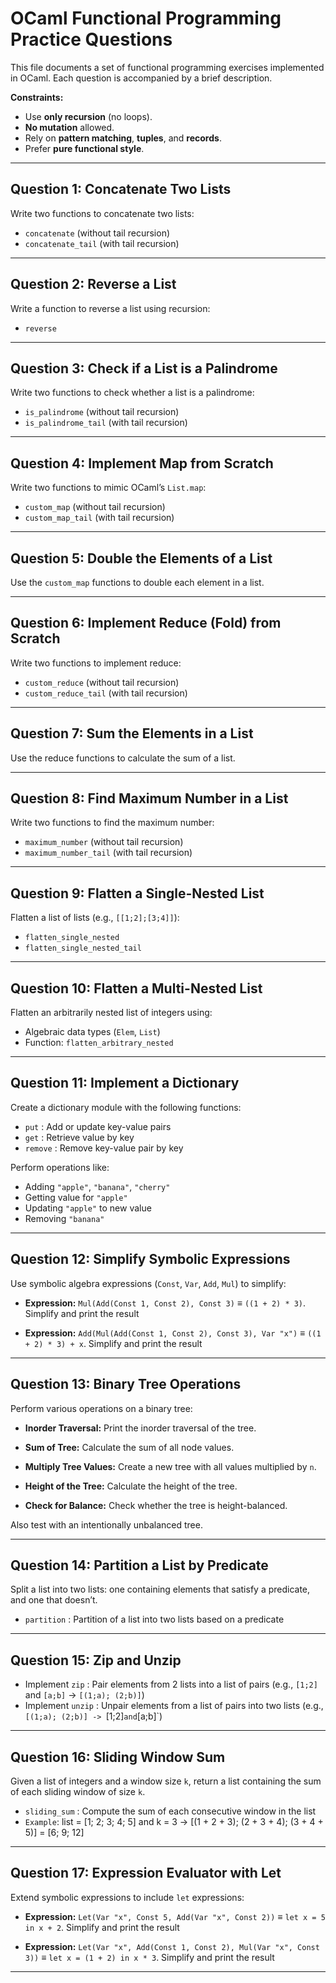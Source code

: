 # OCaml Functional Programming Practice Questions

This file documents a set of functional programming exercises implemented in OCaml. Each question is accompanied by a brief description.

**Constraints:**

* Use **only recursion** (no loops).
* **No mutation** allowed.
* Rely on **pattern matching**, **tuples**, and **records**.
* Prefer **pure functional style**.

---

## Question 1: Concatenate Two Lists

Write two functions to concatenate two lists:
- `concatenate` (without tail recursion)
- `concatenate_tail` (with tail recursion)

---

## Question 2: Reverse a List

Write a function to reverse a list using recursion:
- `reverse`

---

## Question 3: Check if a List is a Palindrome

Write two functions to check whether a list is a palindrome:
- `is_palindrome` (without tail recursion)
- `is_palindrome_tail` (with tail recursion)

---

## Question 4: Implement Map from Scratch

Write two functions to mimic OCaml’s `List.map`:
- `custom_map` (without tail recursion)
- `custom_map_tail` (with tail recursion)

---

## Question 5: Double the Elements of a List

Use the `custom_map` functions to double each element in a list.

---

## Question 6: Implement Reduce (Fold) from Scratch

Write two functions to implement reduce:
- `custom_reduce` (without tail recursion)
- `custom_reduce_tail` (with tail recursion)

---

## Question 7: Sum the Elements in a List

Use the reduce functions to calculate the sum of a list.

---

## Question 8: Find Maximum Number in a List

Write two functions to find the maximum number:
- `maximum_number` (without tail recursion)
- `maximum_number_tail` (with tail recursion)

---

## Question 9: Flatten a Single-Nested List

Flatten a list of lists (e.g., `[[1;2];[3;4]]`):
- `flatten_single_nested`
- `flatten_single_nested_tail`

---

## Question 10: Flatten a Multi-Nested List

Flatten an arbitrarily nested list of integers using:
- Algebraic data types (`Elem`, `List`)
- Function: `flatten_arbitrary_nested`

---

## Question 11: Implement a Dictionary

Create a dictionary module with the following functions:
- `put` : Add or update key-value pairs
- `get` : Retrieve value by key
- `remove` : Remove key-value pair by key

Perform operations like:
- Adding `"apple"`, `"banana"`, `"cherry"`
- Getting value for `"apple"`
- Updating `"apple"` to new value
- Removing `"banana"`

---

## Question 12: Simplify Symbolic Expressions

Use symbolic algebra expressions (`Const`, `Var`, `Add`, `Mul`) to simplify:

* **Expression:** `Mul(Add(Const 1, Const 2), Const 3)` ≡ `((1 + 2) * 3)`. Simplify and print the result

* **Expression:** `Add(Mul(Add(Const 1, Const 2), Const 3), Var "x")` ≡ `((1 + 2) * 3) + x`. Simplify and print the result

---

## Question 13: Binary Tree Operations

Perform various operations on a binary tree:

* **Inorder Traversal:** Print the inorder traversal of the tree.

* **Sum of Tree:** Calculate the sum of all node values.

* **Multiply Tree Values:** Create a new tree with all values multiplied by `n`.

* **Height of the Tree:** Calculate the height of the tree.

* **Check for Balance:** Check whether the tree is height-balanced.

Also test with an intentionally unbalanced tree.

---

## **Question 14: Partition a List by Predicate**

Split a list into two lists: one containing elements that satisfy a predicate, and one that doesn’t.

* `partition` : Partition of a list into two lists based on a predicate

---

## **Question 15: Zip and Unzip**

* Implement `zip` : Pair elements from 2 lists into a list of pairs (e.g., `[1;2]` and `[a;b]` -> `[(1;a); (2;b)]`)
* Implement `unzip` : Unpair elements from a list of pairs into two lists (e.g., `[(1;a); (2;b)] -> `[1;2]` and `[a;b]`)

---

## **Question 16: Sliding Window Sum**

Given a list of integers and a window size `k`, return a list containing the sum of each sliding window of size `k`.

* `sliding_sum` : Compute the sum of each consecutive window in the list
* `Example`: list = [1; 2; 3; 4; 5] and k = 3 → [(1 + 2 + 3); (2 + 3 + 4); (3 + 4 + 5)] = [6; 9; 12]

---

## **Question 17: Expression Evaluator with Let**

Extend symbolic expressions to include `let` expressions:

* **Expression:** `Let(Var "x", Const 5, Add(Var "x", Const 2))` ≡ `let x = 5 in x + 2`. Simplify and print the result

* **Expression:** `Let(Var "x", Add(Const 1, Const 2), Mul(Var "x", Const 3))` ≡ `let x = (1 + 2) in x * 3`. Simplify and print the result

---


